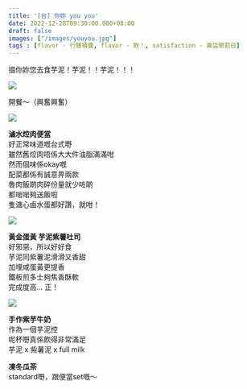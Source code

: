 ```yaml
---
title: '[台] 你妳 you you'
date: 2022-12-28T09:30:00.000+08:00
draft: false
images: ["/images/youyou.jpg"]
tags : [flavor - 行膳積腹, flavor - 飲！, satisfaction - 黃店懲罰日]
---
```


搵你妳您去食芋泥！芋泥！！芋泥！！！  

![](/images/youyou.jpg)

開餐～（興奮興奮）

![](/images/youyou1.jpg)

**滷水焢肉便當**  
好正常味道嘅台式嘢  
雖然舊焢肉唔係大大件油脂滿滿咁  
然而個味係okay嘅  
配菜都係有誠意畀兩款  
魯肉飯啲肉碎份量就少咗啲  
都啱啱夠送飯啦  
隻溏心鹵水蛋都好讚，就咁！  

![](/images/youyou2.jpg)

**黃金蛋黃 芋泥紫薯吐司**  
好邪惡，所以好好食  
芋泥同紫薯泥滑滑又香甜  
加埋咸蛋黃更提香  
鐵板煎多士夠焦香酥軟  
完成度高... 正！  

![](/images/youyou3.jpg)

**手作紫芋牛奶**  
作為一個芋泥控  
呢杯嘢真係飲得非常滿足  
芋泥 x 紫薯泥 x full milk  
  
**凍冬瓜茶**  
standard嘢，跟便當set嘅～  
